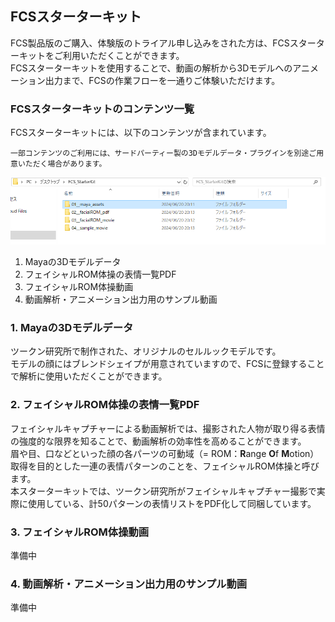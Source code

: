 ## FCSスターターキット
FCS製品版のご購入、体験版のトライアル申し込みをされた方は、FCSスターターキットをご利用いただくことができます。  
FCSスターターキットを使用することで、動画の解析から3Dモデルへのアニメーション出力まで、FCSの作業フローを一通りご体験いただけます。  

### FCSスターターキットのコンテンツ一覧
FCSスターターキットには、以下のコンテンツが含まれています。  

```{note}
一部コンテンツのご利用には、サードパーティー製の3Dモデルデータ・プラグインを別途ご用意いただく場合があります。
```

![](images/013_image001.PNG)

1. Mayaの3Dモデルデータ
2. フェイシャルROM体操の表情一覧PDF
3. フェイシャルROM体操動画
4. 動画解析・アニメーション出力用のサンプル動画

### 1. Mayaの3Dモデルデータ
ツークン研究所で制作された、オリジナルのセルルックモデルです。  
モデルの顔にはブレンドシェイプが用意されていますので、FCSに登録することで解析に使用いただくことができます。  
  
### 2. フェイシャルROM体操の表情一覧PDF
フェイシャルキャプチャーによる動画解析では、撮影された人物が取り得る表情の強度的な限界を知ることで、動画解析の効率性を高めることができます。  
眉や目、口などといった顔の各パーツの可動域（= ROM：**R**ange **O**f **M**otion）取得を目的とした一連の表情パターンのことを、フェイシャルROM体操と呼びます。  
本スターターキットでは、ツークン研究所がフェイシャルキャプチャー撮影で実際に使用している、計50パターンの表情リストをPDF化して同梱しています。  

### 3. フェイシャルROM体操動画
準備中

### 4. 動画解析・アニメーション出力用のサンプル動画
準備中
